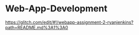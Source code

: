 # Web-App-Development


https://glitch.com/edit/#!/webapp-assignment-2-ryanjenkins?path=README.md%3A1%3A0

